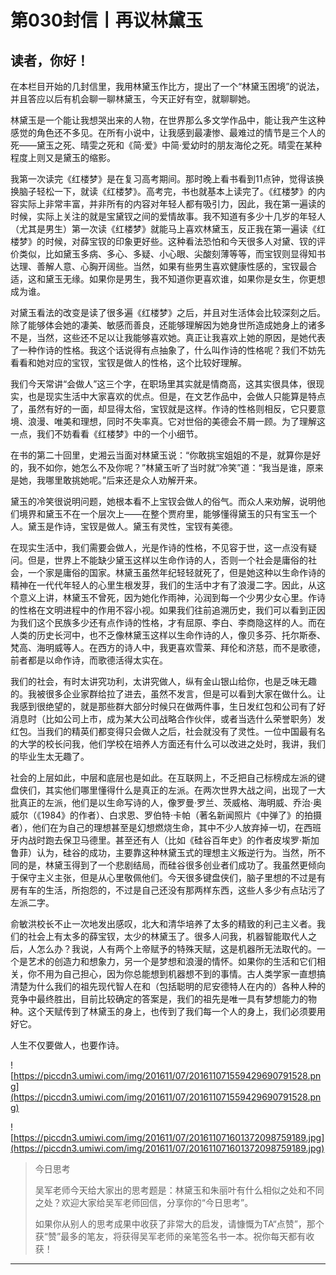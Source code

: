 # 第030封信丨再议林黛玉

## 读者，你好！

在本栏目开始的几封信里，我用林黛玉作比方，提出了一个“林黛玉困境”的说法，并且答应以后有机会聊一聊林黛玉，今天正好有空，就聊聊她。

林黛玉是一个能让我想哭出来的人物，在世界那么多文学作品中，能让我产生这种感觉的角色还不多见。在所有小说中，让我感到最凄惨、最难过的情节是三个人的死——黛玉之死、晴雯之死和《简·爱》中简·爱幼时的朋友海伦之死。晴雯在某种程度上则又是黛玉的缩影。

我第一次读完《红楼梦》是在复习高考期间。那时晚上看书看到11点钟，觉得该换换脑子轻松一下，就读《红楼梦》。高考完，书也就基本上读完了。《红楼梦》的内容实际上非常丰富，并非所有的内容对年轻人都有吸引力，因此，我在第一遍读的时候，实际上关注的就是宝黛钗之间的爱情故事。我不知道有多少十几岁的年轻人（尤其是男生）第一次读《红楼梦》就能马上喜欢林黛玉，反正我在第一遍读《红楼梦》的时候，对薛宝钗的印象更好些。这种看法恐怕和今天很多人对黛、钗的评价类似，比如黛玉多病、多心、多疑、小心眼、尖酸刻薄等等，而宝钗则显得知书达理、善解人意、心胸开阔些。当然，如果有些男生喜欢健康性感的，宝钗最合适，这和黛玉无缘。如果你是男生，我不知道你更喜欢谁，如果你是女生，你更想成为谁。

对黛玉看法的改变是读了很多遍《红楼梦》之后，并且对生活体会比较深刻之后。除了能够体会她的凄美、敏感而善良，还能够理解因为她身世所造成她身上的诸多不是，当然，这些还不足以让我能够喜欢她。真正让我喜欢上她的原因，是她代表了一种作诗的性格。我这个话说得有点抽象了，什么叫作诗的性格呢？我们不妨先看看和她对应的宝钗，宝钗是做人的性格，这个比较好理解。

我们今天常讲“会做人”这三个字，在职场里其实就是情商高，这其实很具体，很现实，也是现实生活中大家喜欢的优点。但是，在文艺作品中，会做人只能算是特点了，虽然有好的一面，却显得太俗，宝钗就是这样。作诗的性格则相反，它只要意境、浪漫、唯美和理想，同时不失率真。它对世俗的美德会不屑一顾。为了理解这一点，我们不妨看看《红楼梦》中的一个小细节。

在书的第二十回里，史湘云当面对林黛玉说：“你敢挑宝姐姐的不是，就算你是好的，我不如你，她怎么不及你呢？”林黛玉听了当时就“冷笑”道：“我当是谁，原来是她，我哪里敢挑她呢。”后来还是众人劝解开来。

黛玉的冷笑很说明问题，她根本看不上宝钗会做人的俗气。而众人来劝解，说明他们境界和黛玉不在一个层次上——在整个贾府里，能够懂得黛玉的只有宝玉一个人。黛玉是作诗，宝钗是做人。黛玉有灵性，宝钗有美德。

在现实生活中，我们需要会做人，光是作诗的性格，不见容于世，这一点没有疑问。但是，世界上不能缺少黛玉这样以生命作诗的人，否则一个社会是庸俗的社会，一个家是庸俗的国家。林黛玉虽然年纪轻轻就死了，但是她这种以生命作诗的精神在一代代年轻人的心里生根发芽，我们的生活中才有了浪漫二字。因此，从这个意义上讲，林黛玉不曾死，因为她化作雨神，沁润到每一个少男少女心里。作诗的性格在文明进程中的作用不容小视。如果我们往前追溯历史，我们可以看到正因为我们这个民族多少还有点作诗的性格，才有屈原、李白、李商隐这样的人。而在人类的历史长河中，也不乏像林黛玉这样以生命作诗的人，像贝多芬、托尔斯泰、梵高、海明威等人。在西方的诗人中，我更喜欢雪莱、拜伦和济慈，而不是歌德，前者都是以命作诗，而歌德活得太实在。

我们的社会，有时太讲究功利，太讲究做人，纵有金山银山给你，也是乏味无趣的。我被很多企业家群给拉了进去，虽然不发言，但是可以看到大家在做什么。让我感到很绝望的，就是那些群大部分时候只在做两件事，生日发红包和公司有了好消息时（比如公司上市，成为某大公司战略合作伙伴，或者当选什么荣誉职务）发红包。当我们的精英们都变得只会做人之后，社会就没有了灵性。一位中国最有名的大学的校长问我，他们学校在培养人方面还有什么可以改进之处时，我讲，我们的毕业生太无趣了。

社会的上层如此，中层和底层也是如此。在互联网上，不乏把自己标榜成左派的键盘侠们，其实他们哪里懂得什么是真正的左派。在两次世界大战之间，出现了一大批真正的左派，他们是以生命写诗的人，像罗曼·罗兰、茨威格、海明威、乔治·奥威尔（《1984》的作者）、白求恩、罗伯特·卡帕（著名新闻照片《中弹了》的拍摄者），他们在为自己的理想甚至是幻想燃烧生命，其中不少人放弃掉一切，在西班牙内战时跑去保卫马德里。甚至还有人（比如《硅谷百年史》的作者皮埃罗·斯加鲁菲）认为，硅谷的成功，主要靠这种林黛玉式的理想主义叛逆行为。当然，所不同的是，林黛玉得到了一个悲剧结局，而硅谷很多创业者们成功了。我虽然更倾向于保守主义主张，但是从心里敬佩他们。今天很多键盘侠们，脑子里想的不过是有房有车的生活，所抱怨的，不过是自己还没有那两样东西，这些人多少有点玷污了左派二字。

俞敏洪校长不止一次地发出感叹，北大和清华培养了太多的精致的利己主义者。我们的社会上有太多的薛宝钗，太少的林黛玉了。很多人问我，机器智能取代人之后，人怎么办？我说，人有两个上帝赋予的特殊天赋，这是机器所无法取代的。一个是艺术的创造力和想象力，另一个是梦想和浪漫的情怀。如果你的生活和它们相关，你不用为自己担心，因为你总能想到机器想不到的事情。古人类学家一直想搞清楚为什么我们的祖先现代智人在和（包括聪明的尼安德特人在内的）各种人种的竞争中最终胜出，目前比较确定的答案是，我们的祖先是唯一具有梦想能力的物种。这个天赋传到了林黛玉的身上，也传到了我们每一个人的身上，我们必须要用好它。

人生不仅要做人，也要作诗。

![https://piccdn3.umiwi.com/img/201611/07/201611071559429690791528.png](https://piccdn3.umiwi.com/img/201611/07/201611071559429690791528.png)

![https://piccdn3.umiwi.com/img/201611/07/201611071601372098759189.jpg](https://piccdn3.umiwi.com/img/201611/07/201611071601372098759189.jpg)

> 今日思考
> 
> 吴军老师今天给大家出的思考题是：林黛玉和朱丽叶有什么相似之处和不同之处？欢迎大家给吴军老师回信，分享你的“今日思考”。
> 
> 如果你从别人的思考成果中收获了非常大的启发，请慷慨为TA“点赞”，那个获“赞”最多的笔友，将获得吴军老师的亲笔签名书一本。祝你每天都有收获！

---
